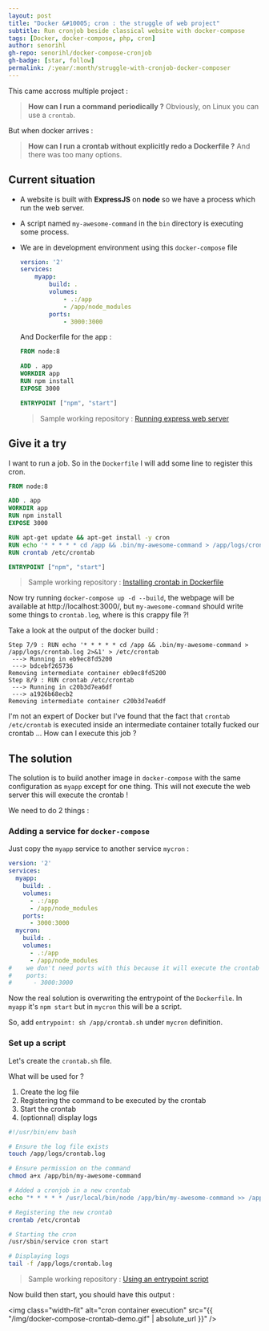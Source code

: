 ```yaml
---
layout: post
title: "Docker &#10005; cron : the struggle of web project"
subtitle: Run cronjob beside classical website with docker-compose
tags: [Docker, docker-compose, php, cron]
author: senorihl
gh-repo: senorihl/docker-compose-cronjob
gh-badge: [star, follow]
permalink: /:year/:month/struggle-with-cronjob-docker-composer
---
```


This came accross multiple project : 

> **How can I run a command periodically ?** Obviously, on Linux you can use a `crontab`.

But when docker arrives : 

> **How can I run a crontab without explicitly redo a Dockerfile ?** And there was too many options.

## Current situation

* A website is built with **ExpressJS** on **node** so we have a process which run the web server. 

* A script named `my-awesome-command` in the `bin` directory is executing some process. 
    
* We are in development environment using this `docker-compose` file

  ```yaml
  version: '2'
  services:
      myapp:
          build: .
          volumes:
              - .:/app
              - /app/node_modules
          ports:
              - 3000:3000
  ```
    
  And Dockerfile for the app :

  ```dockerfile
  FROM node:8

  ADD . app
  WORKDIR app
  RUN npm install
  EXPOSE 3000

  ENTRYPOINT ["npm", "start"]
  ```
        
    > Sample working repository : [Running express web server][step 1]
    
## Give it a try

I want to run a job. So in the `Dockerfile` I will add some line to register this cron.

```dockerfile
FROM node:8

ADD . app
WORKDIR app
RUN npm install
EXPOSE 3000

RUN apt-get update && apt-get install -y cron
RUN echo '* * * * * cd /app && .bin/my-awesome-command > /app/logs/crontab.log 2>&1' > /etc/crontab
RUN crontab /etc/crontab

ENTRYPOINT ["npm", "start"]
```

> Sample working repository : [Installing crontab in Dockerfile][step 2]

Now try running `docker-compose up -d --build`, the webpage will be available at http://localhost:3000/, but 
`my-awesome-command` should write some things to `crontab.log`, where is this crappy file ?!

Take a look at the output of the docker build :

    Step 7/9 : RUN echo '* * * * * cd /app && .bin/my-awesome-command > /app/logs/crontab.log 2>&1' > /etc/crontab
     ---> Running in eb9ec8fd5200
     ---> bdcebf265736
    Removing intermediate container eb9ec8fd5200
    Step 8/9 : RUN crontab /etc/crontab
     ---> Running in c20b3d7ea6df
     ---> a1926b68ecb2
    Removing intermediate container c20b3d7ea6df

I'm not an expert of Docker but I've found that the fact that `crontab /etc/crontab` is executed inside an 
intermediate container totally fucked our crontab ... How can I execute this job ?

## The solution

The solution is to build another image in `docker-compose` with the same configuration as `myapp` except for one thing.
This will not execute the web server this will execute the crontab ! 

We need to do 2 things :

### Adding a service for `docker-compose`

Just copy the `myapp` service to another service `mycron` : 

```yaml
version: '2'
services:
  myapp:
    build: .
    volumes:
      - .:/app
      - /app/node_modules
    ports:
      - 3000:3000
  mycron:
    build: .
    volumes:
      - .:/app
      - /app/node_modules
#    we don't need ports with this because it will execute the crontab
#    ports:
#      - 3000:3000
``` 

Now the real solution is overwriting the entrypoint of the `Dockerfile`. In `myapp` it's `npm start` but in `mycron`
this will be a script.

So, add `entrypoint: sh /app/crontab.sh` under `mycron` definition.

### Set up a script

Let's create the `crontab.sh` file.

What will be used for ?

1. Create the log file
2. Registering the command to be executed by the crontab
3. Start the crontab
4. (optionnal) display logs

```bash
#!/usr/bin/env bash

# Ensure the log file exists
touch /app/logs/crontab.log

# Ensure permission on the command
chmod a+x /app/bin/my-awesome-command

# Added a cronjob in a new crontab
echo "* * * * * /usr/local/bin/node /app/bin/my-awesome-command >> /app/logs/crontab.log 2>&1" > /etc/crontab

# Registering the new crontab
crontab /etc/crontab

# Starting the cron
/usr/sbin/service cron start

# Displaying logs
tail -f /app/logs/crontab.log
```

> Sample working repository : [Using an entrypoint script][step 3]

Now build then start, you should have this output : 

<img class="width-fit" alt="cron container execution" src="{{ "/img/docker-compose-crontab-demo.gif" | absolute_url }}" />


[step 1]: https://github.com/Senorihl/docker-compose-cronjob/releases/tag/v1.1 
[step 2]: https://github.com/Senorihl/docker-compose-cronjob/releases/tag/v2.0
[step 3]: https://github.com/Senorihl/docker-compose-cronjob/releases/tag/v2.1 
